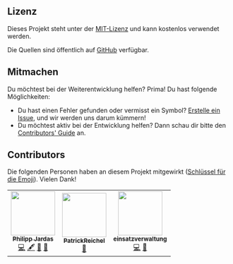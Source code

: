 ## Lizenz

Dieses Projekt steht unter der [MIT-Lizenz](https://opensource.org/licenses/MIT) und kann kostenlos verwendet werden.

Die Quellen sind öffentlich auf [GitHub](https://github.com/phjardas/taktische-zeichen) verfügbar.

## Mitmachen

Du möchtest bei der Weiterentwicklung helfen? Prima! Du hast folgende Möglichkeiten:

- Du hast einen Fehler gefunden oder vermisst ein Symbol? [Erstelle ein Issue](https://github.com/phjardas/taktische-zeichen/issues/new), und wir werden uns darum kümmern!
- Du möchtest aktiv bei der Entwicklung helfen? Dann schau dir bitte den [Contributors' Guide](https://github.com/phjardas/taktische-zeichen/blob/main/CONTRIBUTING.md) an.

## Contributors

Die folgenden Personen haben an diesem Projekt mitgewirkt ([Schlüssel für die Emoji](https://allcontributors.org/docs/de/emoji-key)). Vielen Dank!

<!-- ALL-CONTRIBUTORS-LIST:START - Do not remove or modify this section -->
<!-- prettier-ignore-start -->
<!-- markdownlint-disable -->
<table>
  <tr>
    <td align="center"><a href="https://jardas.de/"><img src="https://avatars.githubusercontent.com/u/1437300?v=4?s=100" width="100px;" alt=""/><br /><sub><b>Philipp Jardas</b></sub></a><br /><a href="https://github.com/phjardas/taktische-zeichen/commits?author=phjardas" title="Code">💻</a> <a href="#content-phjardas" title="Content">🖋</a> <a href="https://github.com/phjardas/taktische-zeichen/commits?author=phjardas" title="Documentation">📖</a> <a href="#projectManagement-phjardas" title="Project Management">📆</a></td>
    <td align="center"><a href="https://github.com/PatrickReichel"><img src="https://avatars.githubusercontent.com/u/59778648?v=4?s=100" width="100px;" alt=""/><br /><sub><b>PatrickReichel</b></sub></a><br /><a href="#userTesting-einsatzverwaltung" title="User Testing">📓</a></td>
    <td align="center"><a href="https://github.com/einsatzverwaltung"><img src="https://avatars.githubusercontent.com/u/59615464?v=4?s=100" width="100px;" alt=""/><br /><sub><b>einsatzverwaltung</b></sub></a><br /><a href="https://github.com/phjardas/taktische-zeichen/commits?author=einsatzverwaltung" title="Code">💻</a> <a href="#userTesting-einsatzverwaltung" title="User Testing">📓</a></td>
  </tr>
</table>

<!-- markdownlint-restore -->
<!-- prettier-ignore-end -->

<!-- ALL-CONTRIBUTORS-LIST:END -->